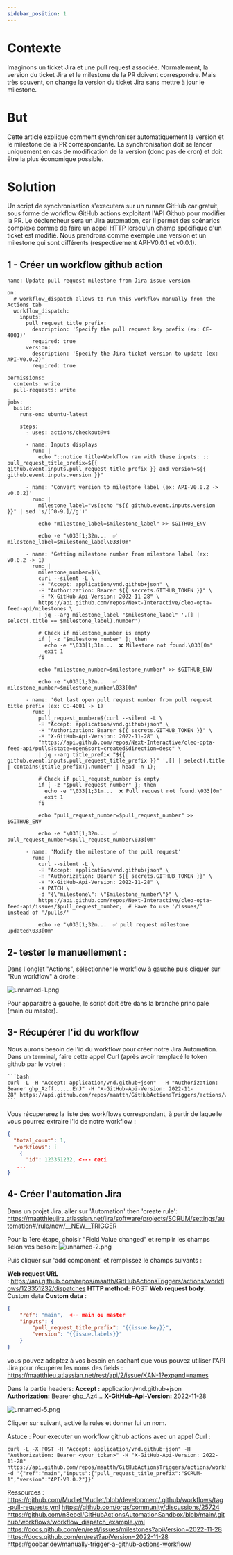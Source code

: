```yaml
---
sidebar_position: 1
---
```

# Contexte
Imaginons un ticket Jira et une pull request associée. Normalement, la version du ticket Jira et le milestone de la PR doivent correspondre. Mais très souvent, on change la version du ticket Jira sans mettre à jour le milestone. 
# But
Cette article explique comment synchroniser automatiquement la version et le milestone de la PR correspondante. 
La synchronisation doit se lancer uniquement en cas de modification de la version (donc pas de cron) et doit être la plus économique possible. 
# Solution
Un script de synchronisation s'executera sur un runner GitHub car gratuit, sous forme de workflow GitHub actions exploitant l'API Github pour modifier la PR. Le déclencheur sera un Jira automation, car il permet des scénarios complexe comme de faire un appel HTTP lorsqu'un champ spécifique d'un ticket est modifié.
Nous prendrons comme exemple une version et un milestone qui sont différents (respectivement API-V0.0.1 et v0.0.1).

## 1 - Créer un workflow github action

```
name: Update pull request milestone from Jira issue version
 
on:
  # workflow_dispatch allows to run this workflow manually from the Actions tab
  workflow_dispatch:
    inputs:
      pull_request_title_prefix:
        description: 'Specify the pull request key prefix (ex: CE-4001)'
        required: true
      version:
        description: 'Specify the Jira ticket version to update (ex: API-V0.0.2)'
        required: true
 
permissions:
  contents: write
  pull-requests: write
 
jobs:
  build:
    runs-on: ubuntu-latest
 
    steps:
      - uses: actions/checkout@v4
 
      - name: Inputs displays
        run: |
          echo "::notice title=Workflow ran with these inputs: :: pull_request_title_prefix=${{ github.event.inputs.pull_request_title_prefix }} and version=${{ github.event.inputs.version }}"
 
      - name: 'Convert version to milestone label (ex: API-V0.0.2 -> v0.0.2)'
        run: |
          milestone_label="v$(echo "${{ github.event.inputs.version }}" | sed 's/[^0-9.]//g')"
 
          echo "milestone_label=$milestone_label" >> $GITHUB_ENV
 
          echo -e "\033[1;32m...  ✅ milestone_label=$milestone_label\033[0m"
 
      - name: 'Getting milestone number from milestone label (ex: v0.0.2 -> 1)'
        run: |
          milestone_number=$(\
          curl --silent -L \
          -H "Accept: application/vnd.github+json" \
          -H "Authorization: Bearer ${{ secrets.GITHUB_TOKEN }}" \
          -H "X-GitHub-Api-Version: 2022-11-28" \
          https://api.github.com/repos/Next-Interactive/cleo-opta-feed-api/milestones \
          | jq --arg milestone_label "$milestone_label" '.[] | select(.title == $milestone_label).number')
 
          # Check if milestone_number is empty
          if [ -z "$milestone_number" ]; then
            echo -e "\033[1;31m...  ❌ Milestone not found.\033[0m"
            exit 1
          fi
 
          echo "milestone_number=$milestone_number" >> $GITHUB_ENV
 
          echo -e "\033[1;32m...  ✅ milestone_number=$milestone_number\033[0m"
 
      - name: 'Get last open pull request number from pull request title prefix (ex: CE-4001 -> 1)'
        run: |
          pull_request_number=$(curl --silent -L \
          -H "Accept: application/vnd.github+json" \
          -H "Authorization: Bearer ${{ secrets.GITHUB_TOKEN }}" \
          -H "X-GitHub-Api-Version: 2022-11-28" \
          "https://api.github.com/repos/Next-Interactive/cleo-opta-feed-api/pulls?state=open&sort=created&direction=desc" \
          | jq --arg title_prefix "${{ github.event.inputs.pull_request_title_prefix }}" '.[] | select(.title | contains($title_prefix)).number' | head -n 1);
 
          # Check if pull_request_number is empty
          if [ -z "$pull_request_number" ]; then
            echo -e "\033[1;31m...  ❌ Pull request not found.\033[0m"
            exit 1
          fi
 
          echo "pull_request_number=$pull_request_number" >> $GITHUB_ENV
 
          echo -e "\033[1;32m...  ✅ pull_request_number=$pull_request_number\033[0m"
 
      - name: 'Modify the milestone of the pull request'
        run: |
          curl --silent -L \
          -H "Accept: application/vnd.github+json" \
          -H "Authorization: Bearer ${{ secrets.GITHUB_TOKEN }}" \
          -H "X-GitHub-Api-Version: 2022-11-28" \
          -X PATCH \
          -d "{\"milestone\": \"$milestone_number\"}" \
          https://api.github.com/repos/Next-Interactive/cleo-opta-feed-api/issues/$pull_request_number;  # Have to use '/issues/' instead of '/pulls/'
 
          echo -e "\033[1;32m...  ✅ pull request milestone updated\033[0m"
```


## 2- tester le manuellement :
Dans l'onglet "Actions", sélectionner le workflow à gauche puis cliquer sur "Run workflow" à droite :

![unnamed-1.png](./synchro-jira-github-asset/unnamed-1.png)

Pour apparaitre à gauche, le script doit être dans la branche principale (main ou master).

## 3- Récupérer l'id du workflow
 
Nous aurons besoin de l'id du workflow pour créer notre Jira Automation.
Dans un terminal, faire cette appel Curl (après avoir remplacé le token github par le votre) :

	```bash 
	curl -L -H "Accept: application/vnd.github+json"  -H "Authorization: Bearer ghp_Azff......EnJ" -H "X-GitHub-Api-Version: 2022-11-28" https://api.github.com/repos/maatth/GitHubActionsTriggers/actions/workflows
	```

Vous récupererez la liste des workflows correspondant, à partir de laquelle vous pourrez extraire l'id de notre workflow : 
```JSON
{
  "total_count": 1,
  "workflows": [
    {
      "id": 123351232, <--- ceci
   ...
}
```


## 4- Créer l'automation Jira

Dans un projet Jira, aller sur 'Automation' then 'create rule':
https://maatthieujira.atlassian.net/jira/software/projects/SCRUM/settings/automation#/rule/new/__NEW__TRIGGER 

Pour la 1ère étape, choisir "Field Value changed" et remplir les champs selon vos besoin:
![unnamed-2.png](./synchro-jira-github-asset/unnamed-2.png)


Puis cliquer sur 'add component' et remplissez le champs suivants : 

**Web request URL** : https://api.github.com/repos/maatth/GitHubActionsTriggers/actions/workflows/123351232/dispatches
**HTTP method:** POST
**Web request body**: Custom data
**Custom data** : 
```JSON
{
    "ref": "main",  <-- main ou master
    "inputs": {
        "pull_request_title_prefix": "{{issue.key}}",
        "version": "{{issue.labels}}"
    }
}
```


vous pouvez adaptez à vos besoin en sachant que vous pouvez utiliser l'API Jira pour récupérer les noms des fields : 
https://maatthieu.atlassian.net/rest/api/2/issue/KAN-1?expand=names

Dans la partie headers:
**Accept :** application/vnd.github+json
**Authorization:** Bearer ghp_Az4...
**X-GitHub-Api-Version:** 2022-11-28

![unnamed-5.png](./synchro-jira-github-asset/unnamed-5.png)
 
Cliquer sur suivant, activé la rules et donner lui un nom.

Astuce : 
Pour executer un workflow github actions avec un appel Curl :
```
curl -L -X POST -H "Accept: application/vnd.github+json" -H "Authorization: Bearer <your_token>" -H "X-GitHub-Api-Version: 2022-11-28" https://api.github.com/repos/maatth/GitHubActionsTriggers/actions/workflows/123351232/dispatches -d '{"ref":"main","inputs":{"pull_request_title_prefix":"SCRUM-1","version":"API-V0.0.2"}}'
```

Ressources : 
https://github.com/Mudlet/Mudlet/blob/development/.github/workflows/tag-pull-requests.yml
https://github.com/orgs/community/discussions/25724
https://github.com/n8ebel/GitHubActionsAutomationSandbox/blob/main/.github/workflows/workflow_dispatch_example.yml
https://docs.github.com/en/rest/issues/milestones?apiVersion=2022-11-28
https://docs.github.com/en/rest?apiVersion=2022-11-28
https://goobar.dev/manually-trigger-a-github-actions-workflow/
